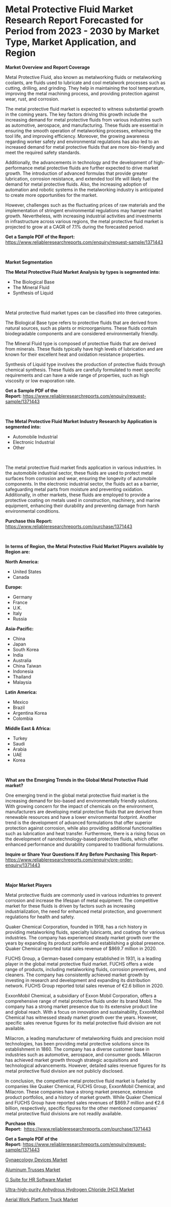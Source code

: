 <p><h1>Metal Protective Fluid Market Research Report Forecasted for Period from 2023 -  2030 by Market Type, Market Application, and Region</h1></p><p><strong>Market Overview and Report Coverage</strong></p>
<p><p>Metal Protective Fluid, also known as metalworking fluids or metalworking coolants, are fluids used to lubricate and cool metalwork processes such as cutting, drilling, and grinding. They help in maintaining the tool temperature, improving the metal machining process, and providing protection against wear, rust, and corrosion.</p><p>The metal protective fluid market is expected to witness substantial growth in the coming years. The key factors driving this growth include the increasing demand for metal protective fluids from various industries such as automotive, aerospace, and manufacturing. These fluids are essential in ensuring the smooth operation of metalworking processes, enhancing the tool life, and improving efficiency. Moreover, the growing awareness regarding worker safety and environmental regulations has also led to an increased demand for metal protective fluids that are more bio-friendly and meet the required safety standards.</p><p>Additionally, the advancements in technology and the development of high-performance metal protective fluids are further expected to drive market growth. The introduction of advanced formulas that provide greater lubrication, corrosion resistance, and extended tool life will likely fuel the demand for metal protective fluids. Also, the increasing adoption of automation and robotic systems in the metalworking industry is anticipated to create more opportunities for the market.</p><p>However, challenges such as the fluctuating prices of raw materials and the implementation of stringent environmental regulations may hamper market growth. Nevertheless, with increasing industrial activities and investments in infrastructure across various regions, the metal protective fluid market is projected to grow at a CAGR of 7.1% during the forecasted period.</p></p>
<p><strong>Get a Sample PDF of the Report:</strong> <a href="https://www.reliableresearchreports.com/enquiry/request-sample/1371443">https://www.reliableresearchreports.com/enquiry/request-sample/1371443</a></p>
<p>&nbsp;</p>
<p><strong>Market Segmentation</strong></p>
<p><strong>The Metal Protective Fluid Market Analysis by types is segmented into:</strong></p>
<p><ul><li>The Biological Base</li><li>The Mineral Fluid</li><li>Synthesis of Liquid</li></ul></p>
<p>&nbsp;</p>
<p><p>Metal protective fluid market types can be classified into three categories. </p><p>The Biological Base type refers to protective fluids that are derived from natural sources, such as plants or microorganisms. These fluids contain biodegradable components and are considered environmentally friendly.</p><p>The Mineral Fluid type is composed of protective fluids that are derived from minerals. These fluids typically have high levels of lubrication and are known for their excellent heat and oxidation resistance properties.</p><p>Synthesis of Liquid type involves the production of protective fluids through chemical synthesis. These fluids are carefully formulated to meet specific requirements and can have a wide range of properties, such as high viscosity or low evaporation rate.</p></p>
<p><strong>Get a Sample PDF of the Report:</strong>&nbsp;<a href="https://www.reliableresearchreports.com/enquiry/request-sample/1371443">https://www.reliableresearchreports.com/enquiry/request-sample/1371443</a></p>
<p>&nbsp;</p>
<p><strong>The Metal Protective Fluid Market Industry Research by Application is segmented into:</strong></p>
<p><ul><li>Automobile Industrial</li><li>Electronic Industrial</li><li>Other</li></ul></p>
<p>&nbsp;</p>
<p><p>The metal protective fluid market finds application in various industries. In the automobile industrial sector, these fluids are used to protect metal surfaces from corrosion and wear, ensuring the longevity of automobile components. In the electronic industrial sector, the fluids act as a barrier, safeguarding metal parts from moisture and preventing oxidation. Additionally, in other markets, these fluids are employed to provide a protective coating on metals used in construction, machinery, and marine equipment, enhancing their durability and preventing damage from harsh environmental conditions.</p></p>
<p><strong>Purchase this Report:</strong>&nbsp; <a href="https://www.reliableresearchreports.com/purchase/1371443">https://www.reliableresearchreports.com/purchase/1371443</a></p>
<p>&nbsp;</p>
<p><strong>In terms of Region, the Metal Protective Fluid Market Players available by Region are:</strong></p>
<p>
    <p> <strong> North America: </strong>
        <ul>
            <li>United States</li>
            <li>Canada</li>
        </ul>
        </p> 
    <p> <strong> Europe: </strong>
        <ul>
            <li>Germany</li>
            <li>France</li>
            <li>U.K.</li>
            <li>Italy</li>
            <li>Russia</li>
        </ul>
        </p> 
    <p> <strong> Asia-Pacific: </strong>
        <ul>
            <li>China</li>
            <li>Japan</li>
            <li>South Korea</li>
            <li>India</li>
            <li>Australia</li>
            <li>China Taiwan</li>
            <li>Indonesia</li>
            <li>Thailand</li>
            <li>Malaysia</li>
        </ul>
        </p> 
    <p> <strong> Latin America: </strong>
        <ul>
            <li>Mexico</li>
            <li>Brazil</li>
            <li>Argentina Korea</li>
            <li>Colombia</li>
        </ul>
        </p> 
    <p> <strong> Middle East & Africa: </strong>
        <ul>
            <li>Turkey</li>
            <li>Saudi</li>
            <li>Arabia</li>
            <li>UAE</li>
            <li>Korea</li>
        </ul>
    </p>
    </p>
<p>&nbsp;</p>
<p><strong>What are the Emerging Trends in the Global Metal Protective Fluid market?</strong></p>
<p><p>One emerging trend in the global metal protective fluid market is the increasing demand for bio-based and environmentally friendly solutions. With growing concern for the impact of chemicals on the environment, manufacturers are developing metal protective fluids that are derived from renewable resources and have a lower environmental footprint. Another trend is the development of advanced formulations that offer superior protection against corrosion, while also providing additional functionalities such as lubrication and heat transfer. Furthermore, there is a rising focus on the development of nanotechnology-based protective fluids, which offer enhanced performance and durability compared to traditional formulations.</p></p>
<p><strong>Inquire or Share Your Questions If Any Before Purchasing This Report</strong>- <a href="https://www.reliableresearchreports.com/enquiry/pre-order-enquiry/1371443">https://www.reliableresearchreports.com/enquiry/pre-order-enquiry/1371443</a></p>
<p>&nbsp;</p>
<p><strong>Major Market Players</strong></p>
<p><p>Metal protective fluids are commonly used in various industries to prevent corrosion and increase the lifespan of metal equipment. The competitive market for these fluids is driven by factors such as increasing industrialization, the need for enhanced metal protection, and government regulations for health and safety.</p><p>Quaker Chemical Corporation, founded in 1918, has a rich history in providing metalworking fluids, specialty lubricants, and coatings for various industries. The company has experienced steady market growth over the years by expanding its product portfolio and establishing a global presence. Quaker Chemical reported total sales revenue of $869.7 million in 2020.</p><p>FUCHS Group, a German-based company established in 1931, is a leading player in the global metal protective fluid market. FUCHS offers a wide range of products, including metalworking fluids, corrosion preventives, and cleaners. The company has consistently achieved market growth by investing in research and development and expanding its distribution network. FUCHS Group reported total sales revenue of €2.6 billion in 2020.</p><p>ExxonMobil Chemical, a subsidiary of Exxon Mobil Corporation, offers a comprehensive range of metal protective fluids under its brand Mobil. The company has a strong market presence due to its extensive product line and global reach. With a focus on innovation and sustainability, ExxonMobil Chemical has witnessed steady market growth over the years. However, specific sales revenue figures for its metal protective fluid division are not available.</p><p>Milacron, a leading manufacturer of metalworking fluids and precision mold technologies, has been providing metal protective solutions since its establishment in 1860. The company has a diverse customer base in industries such as automotive, aerospace, and consumer goods. Milacron has achieved market growth through strategic acquisitions and technological advancements. However, detailed sales revenue figures for its metal protective fluid division are not publicly disclosed.</p><p>In conclusion, the competitive metal protective fluid market is fueled by companies like Quaker Chemical, FUCHS Group, ExxonMobil Chemical, and Milacron. These companies have a strong market presence, extensive product portfolios, and a history of market growth. While Quaker Chemical and FUCHS Group have reported sales revenues of $869.7 million and €2.6 billion, respectively, specific figures for the other mentioned companies' metal protective fluid divisions are not readily available.</p></p>
<p><strong>Purchase this Report:</strong>&nbsp;&nbsp;<a href="https://www.reliableresearchreports.com/purchase/1371443">https://www.reliableresearchreports.com/purchase/1371443</a></p>
<p></p>
<p><strong>Get a Sample PDF of the Report:</strong>&nbsp;<a href="https://www.reliableresearchreports.com/enquiry/request-sample/1371443">https://www.reliableresearchreports.com/enquiry/request-sample/1371443</a></p>
<p><p><a href="https://github.com/ashepherd82/Market-Research-Report-List-1/blob/main/gynaecology-devices-market.md">Gynaecology Devices Market</a></p><p><a href="https://www.linkedin.com/pulse/aluminum-trusses-market-research-report-provides-thorough-industry-netuf/">Aluminum Trusses Market</a></p><p><a href="https://medium.com/@bradomar67436/g-suite-for-hr-software-market-size-cagr-trends-2024-2030-f17db342369d">G Suite for HR Software Market</a></p><p><a href="https://github.com/castoriffic/Market-Research-Report-List-1/blob/main/ultra-high-purity-anhydrous-hydrogen-chloride-hcl-market.md">Ultra-high-purity Anhydrous Hydrogen Chloride (HCl) Market</a></p><p><a href="https://www.linkedin.com/pulse/aerial-work-platform-truck-market-size-share-global-analysis-toq9f/">Aerial Work Platform Truck Market</a></p></p>
